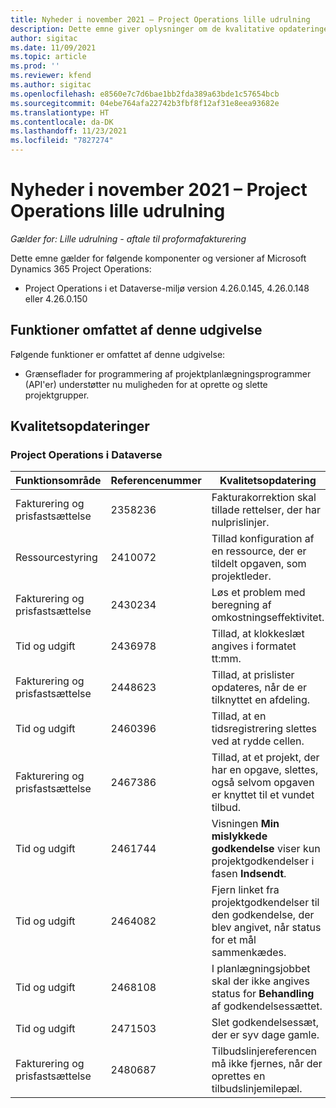 ```yaml
---
title: Nyheder i november 2021 – Project Operations lille udrulning
description: Dette emne giver oplysninger om de kvalitative opdateringer, der er tilgængelige i november 2021-udgivelsen af Project Operations lille udrulning.
author: sigitac
ms.date: 11/09/2021
ms.topic: article
ms.prod: ''
ms.reviewer: kfend
ms.author: sigitac
ms.openlocfilehash: e8560e7c7d6bae1bb2fda389a63bde1c57654bcb
ms.sourcegitcommit: 04ebe764afa22742b3fbf8f12af31e8eea93682e
ms.translationtype: HT
ms.contentlocale: da-DK
ms.lasthandoff: 11/23/2021
ms.locfileid: "7827274"
---
```

# <a name="whats-new-november-2021---project-operations-lite-deployment"></a>Nyheder i november 2021 – Project Operations lille udrulning

_Gælder for: Lille udrulning - aftale til proformafakturering_

Dette emne gælder for følgende komponenter og versioner af Microsoft Dynamics 365 Project Operations:

- Project Operations i et Dataverse-miljø version 4.26.0.145, 4.26.0.148 eller 4.26.0.150
  
## <a name="features-included-in-this-release"></a>Funktioner omfattet af denne udgivelse

Følgende funktioner er omfattet af denne udgivelse:

- Grænseflader for programmering af projektplanlægningsprogrammer (API'er) understøtter nu muligheden for at oprette og slette projektgrupper.

## <a name="quality-updates"></a>Kvalitetsopdateringer

### <a name="project-operations-in-dataverse"></a>Project Operations i Dataverse

| Funktionsområde | Referencenummer | Kvalitetsopdatering |
| --- | --- | --- |
| Fakturering og prisfastsættelse | 2358236 | Fakturakorrektion skal tillade rettelser, der har nulprislinjer. |
| Ressourcestyring | 2410072 | Tillad konfiguration af en ressource, der er tildelt opgaven, som projektleder. |
| Fakturering og prisfastsættelse | 2430234 | Løs et problem med beregning af omkostningseffektivitet. |
| Tid og udgift | 2436978 | Tillad, at klokkeslæt angives i formatet tt:mm. |
| Fakturering og prisfastsættelse | 2448623 | Tillad, at prislister opdateres, når de er tilknyttet en afdeling. |
| Tid og udgift | 2460396 | Tillad, at en tidsregistrering slettes ved at rydde cellen. |
| Fakturering og prisfastsættelse | 2467386 | Tillad, at et projekt, der har en opgave, slettes, også selvom opgaven er knyttet til et vundet tilbud. |
| Tid og udgift | 2461744 | Visningen **Min mislykkede godkendelse** viser kun projektgodkendelser i fasen **Indsendt**. |
| Tid og udgift | 2464082 | Fjern linket fra projektgodkendelser til den godkendelse, der blev angivet, når status for et mål sammenkædes. |
| Tid og udgift | 2468108 | I planlægningsjobbet skal der ikke angives status for **Behandling** af godkendelsessættet. |
| Tid og udgift | 2471503 | Slet godkendelsessæt, der er syv dage gamle. |
| Fakturering og prisfastsættelse | 2480687 | Tilbudslinjereferencen må ikke fjernes, når der oprettes en tilbudslinjemilepæl. |
